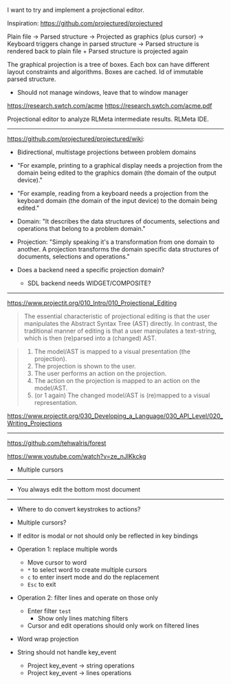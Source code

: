 I want to try and implement a projectional editor.

Inspiration: https://github.com/projectured/projectured

Plain file ->
Parsed structure ->
Projected as graphics (plus cursor) ->
Keyboard triggers change in parsed structure ->
    Parsed structure is rendered back to plain file
    +
    Parsed structure is projected again

The graphical projection is a tree of boxes. Each box can have different layout
constraints and algorithms. Boxes are cached. Id of immutable parsed
structure.

* Should not manage windows, leave that to window manager

https://research.swtch.com/acme
https://research.swtch.com/acme.pdf

Projectional editor to analyze RLMeta intermediate results. RLMeta IDE.

---

https://github.com/projectured/projectured/wiki:

* Bidirectional, multistage projections between problem domains

* "For example, printing to a graphical display needs a projection from the
  domain being edited to the graphics domain (the domain of the output
  device)."

* "For example, reading from a keyboard needs a projection from the keyboard
  domain (the domain of the input device) to the domain being edited."

* Domain: "It describes the data structures of documents, selections and
  operations that belong to a problem domain."

* Projection: "Simply speaking it's a transformation from one domain to
  another. A projection transforms the domain specific data structures of
  documents, selections and operations."

* Does a backend need a specific projection domain?

    * SDL backend needs WIDGET/COMPOSITE?

---

https://www.projectit.org/010_Intro/010_Projectional_Editing

> The essential characteristic of projectional editing is that the user
> manipulates the Abstract Syntax Tree (AST) directly. In contrast, the
> traditional manner of editing is that a user manipulates a text-string, which
> is then (re)parsed into a (changed) AST.

> 1. The model/AST is mapped to a visual presentation (the projection).
> 2. The projection is shown to the user.
> 3. The user performs an action on the projection.
> 4. The action on the projection is mapped to an action on the model/AST.
> 5. (or 1 again) The changed model/AST is (re)mapped to a visual representation.

https://www.projectit.org/030_Developing_a_Language/030_API_Level/020_Writing_Projections

---

https://github.com/tehwalris/forest

https://www.youtube.com/watch?v=ze_nJlKkckg

* Multiple cursors

---

* You always edit the bottom most document

---

* Where to do convert keystrokes to actions?
* Multiple cursors?
* If editor is modal or not should only be reflected in key bindings

* Operation 1: replace multiple words
    * Move cursor to word
    * `*` to select word to create multiple cursors
    * `c` to enter insert mode and do the replacement
    * `Esc` to exit

* Operation 2: filter lines and operate on those only
    * Enter filter `test`
        * Show only lines matching filters
    * Cursor and edit operations should only work on filtered lines

* Word wrap projection

* String should not handle key_event
    * Project key_event -> string operations
    * Project key_event -> lines operations
